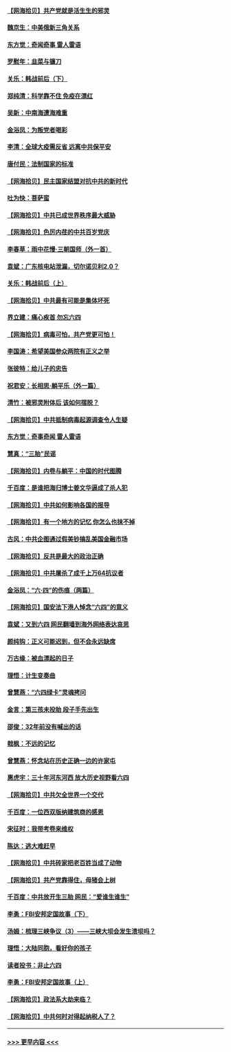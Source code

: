 #### [【网海拾贝】共产党就是活生生的邪灵](../pages/nsc993/n13036627.md?t=06211852) 
#### [魏京生：中美俄新三角关系](../pages/nsc993/n13035986.md?t=06211852) 
#### [东方觉：奇闻奇事 雷人雷语](../pages/nsc993/n13035878.md?t=06211852) 
#### [罗慰年：韭菜与镰刀](../pages/nsc993/n13034374.md?t=06211852) 
#### [关乐：韩战前后（下）](../pages/nsc993/n13034113.md?t=06211852) 
#### [郑纯清：科学靠不住 免疫在漂红](../pages/nsc993/n13034093.md?t=06211852) 
#### [吴新：中南海遭海难重](../pages/nsc993/n13034084.md?t=06211852) 
#### [金浴凤：为叛党者喝彩](../pages/nsc993/n13034058.md?t=06211852) 
#### [李清：全球大疫需反省 远离中共保平安](../pages/nsc993/n13033784.md?t=06211852) 
#### [唐付民：法制国家的标准](../pages/nsc993/n13032944.md?t=06211852) 
#### [【网海拾贝】民主国家结盟对抗中共的新时代](../pages/nsc993/n13031717.md?t=06211852) 
#### [吐为快：菩萨蛮](../pages/nsc993/n13030033.md?t=06211852) 
#### [【网海拾贝】中共已成世界秩序最大威胁](../pages/nsc993/n13028138.md?t=06211852) 
#### [【网海拾贝】色厉内荏的中共百岁党庆](../pages/nsc993/n13025582.md?t=06211852) 
#### [李春草：雨中花慢‧三朝国师（外一首）](../pages/nsc993/n13025567.md?t=06211852) 
#### [袁斌：广东核电站泄漏，切尔诺贝利2.0？](../pages/nsc993/n13025475.md?t=06211852) 
#### [关乐：韩战前后（上）](../pages/nsc993/n13025387.md?t=06211852) 
#### [【网海拾贝】中共最有可能是集体坏死](../pages/nsc993/n13023101.md?t=06211852) 
#### [界立建：痛心疾首 勿忘六四](../pages/nsc993/n13022339.md?t=06211852) 
#### [【网海拾贝】病毒可怕，共产党更可怕！](../pages/nsc993/n13020728.md?t=06211852) 
#### [李国涛：希望美国参众两院有正义之举](../pages/nsc993/n13020674.md?t=06211852) 
#### [张彼特：给儿子的忠告](../pages/nsc993/n13018934.md?t=06211852) 
#### [祝君安：长相思‧躺平乐（外一篇）](../pages/nsc993/n13018923.md?t=06211852) 
#### [清竹：被邪灵附体后 该如何摆脱？](../pages/nsc993/n13018877.md?t=06211852) 
#### [【网海拾贝】中共抵制病毒起源调查令人生疑](../pages/nsc993/n13017785.md?t=06211852) 
#### [东方觉：奇事奇闻 雷人雷语](../pages/nsc993/n13017577.md?t=06211852) 
#### [慧真：“三胎”民谣](../pages/nsc993/n13017394.md?t=06211852) 
#### [【网海拾贝】内卷与躺平：中国的时代图腾](../pages/nsc993/n13016128.md?t=06211852) 
#### [千百度：是谁把海归博士姜文华逼成了杀人犯](../pages/nsc993/n13015218.md?t=06211852) 
#### [【网海拾贝】中共如何影响各国的报导](../pages/nsc993/n13012599.md?t=06211852) 
#### [【网海拾贝】有一个地方的记忆 你怎么也抹不掉](../pages/nsc993/n13009802.md?t=06211852) 
#### [古风：中共企图通过假美钞搞乱美国金融市场](../pages/nsc993/n13009626.md?t=06211852) 
#### [【网海拾贝】反共是最大的政治正确](../pages/nsc993/n13007051.md?t=06211852) 
#### [【网海拾贝】中共屠杀了成千上万64抗议者](../pages/nsc993/n13002713.md?t=06211852) 
#### [金浴凤：“六·四”的伤痕（两篇）](../pages/nsc993/n13001719.md?t=06211852) 
#### [【网海拾贝】国安法下港人悼念“六四”的意义](../pages/nsc993/n13001039.md?t=06211852) 
#### [袁斌：又到六四 网民翻墙到海外网络表达哀思](../pages/nsc993/n13000995.md?t=06211852) 
#### [颜纯钩：正义可能迟到，但不会永远缺席](../pages/nsc993/n13000920.md?t=06211852) 
#### [万古缘：被血漂起的日子](../pages/nsc993/n13000914.md?t=06211852) 
#### [理悟：计生变奏曲](../pages/nsc993/n13000414.md?t=06211852) 
#### [曾慧燕：“六四绿卡”灵魂拷问](../pages/nsc993/n13000277.md?t=06211852) 
#### [金言：第三孩未投胎 段子手先出生](../pages/nsc993/n13000215.md?t=06211852) 
#### [邵俊：32年前没有喊出的话](../pages/nsc993/n13000181.md?t=06211852) 
#### [戟枫：不远的记忆](../pages/nsc993/n13000121.md?t=06211852) 
#### [曾慧燕：怀念站在历史正确一边的许家屯](../pages/nsc993/n13000073.md?t=06211852) 
#### [惠虎宇：三十年河东河西 放大历史视野看六四](../pages/nsc993/n13000018.md?t=06211852) 
#### [【网海拾贝】中共欠全世界一个交代](../pages/nsc993/n12998706.md?t=06211852) 
#### [千百度：一位西双版纳建筑商的感恩](../pages/nsc993/n12998487.md?t=06211852) 
#### [宋征时：我带考卷来维权](../pages/nsc993/n12994088.md?t=06211852) 
#### [陈达：逃大难赶早](../pages/nsc993/n12993569.md?t=06211852) 
#### [【网海拾贝】中共砖家把老百姓当成了动物](../pages/nsc993/n12993483.md?t=06211852) 
#### [【网海拾贝】共产党靠得住，母猪会上树](../pages/nsc993/n12990730.md?t=06211852) 
#### [千百度：中共放开生三胎 网民：“爱谁生谁生”](../pages/nsc993/n12990644.md?t=06211852) 
#### [李勇：FBI安邦定国故事（下）](../pages/nsc993/n12987854.md?t=06211852) 
#### [汤姆：梳理三峡争议（3）——三峡大坝会发生溃坝吗？](../pages/nsc993/n12989806.md?t=06211852) 
#### [理悟：大陆同胞，看好你的孩子](../pages/nsc993/n12989778.md?t=06211852) 
#### [读者投书：非止六四](../pages/nsc993/n12989673.md?t=06211852) 
#### [李勇：FBI安邦定国故事（上）](../pages/nsc993/n12987749.md?t=06211852) 
#### [【网海拾贝】政法系大劫来临？](../pages/nsc993/n12987596.md?t=06211852) 
#### [【网海拾贝】中共何时对得起纳税人了？](../pages/nsc993/n12985578.md?t=06211852) 

----
#### [ >>> 更早内容 <<< ](../indexes/nsc993-earlier.md)
